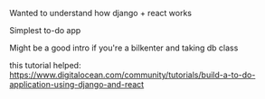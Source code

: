 Wanted to understand how django + react works

Simplest to-do app

Might be a good intro if you're a bilkenter and taking db class

this tutorial helped: https://www.digitalocean.com/community/tutorials/build-a-to-do-application-using-django-and-react